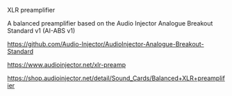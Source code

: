 XLR preamplifier

A balanced preamplifier based on the Audio Injector Analogue Breakout Standard v1 (AI-ABS v1)

https://github.com/Audio-Injector/AudioInjector-Analogue-Breakout-Standard

https://www.audioinjector.net/xlr-preamp

https://shop.audioinjector.net/detail/Sound_Cards/Balanced+XLR+preamplifier
